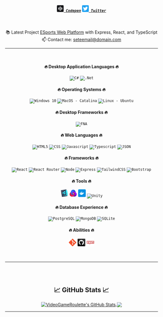 <!-- <img align="right" src="https://visitor-badge.laobi.icu/badge?page_id=dekefective"> -->

<h5 align="center">
	<code><a href="https://codepen.io/VideoGameRoulette" title="Codepen Profile"><img width="22" src="images/codepen.svg"> Codepen</a></code>
	<code><a href="https://www.twitter.com/dekefective/" title="Twitter Profile"><img width="22" src="images/twitter.svg"> Twitter</a></code>
</h5>
<br>
<p align="center">
	📚 Latest Project <a href="https://staging.northerarena.io" title="Go to project">ESports Web Platform</a> with Express, React, and TypeScript
	<br>
	📫 Contact me: <a href="mailto: seteemail@domain.com">seteemail@domain.com</a>
</p>

<hr>
<br>

<h4 align="center">🔥 Desktop Application Languages 🔥</h2>
<div align="center">
	<code><img title="C#" height="25" src="https://img.shields.io/badge/C%23-5C2D91?style=for-the-badge&logo=c-sharp&logoColor=white"></code>
	<code><img title=".Net" height="25" src="https://img.shields.io/badge/.NET-5C2D91?style=for-the-badge&logo=.net&logoColor=white"></code>
</div>

<h4 align="center">🔥 Operating Systems 🔥</h2>
<div align="center">
	<code><img title="Windows 10" height="25" src="https://img.shields.io/badge/Windows-0078D6?style=for-the-badge&logo=windows&logoColor=white"></code>
	<code><img title="MacOS - Catalina" height="25" src="https://img.shields.io/badge/MacOS-000000?style=for-the-badge&logo=apple&logoColor=white"></code>
	<code><img title="Linux - Ubuntu" height="25" src="https://img.shields.io/badge/Ubuntu-E95420?style=for-the-badge&logo=ubuntu&logoColor=white"></code>
</div>

<h4 align="center">🔥 Desktop Frameworks 🔥</h2>
<div align="center">
	<code><img title="FNA" height="25" src="https://img.shields.io/badge/FNA-5C2D91?style=for-the-badge&logoColor=white"></code>
</div>

<h4 align="center">🔥 Web Languages 🔥</h2>
<div align="center">
	<code><img title="HTML5" height="25" src="https://img.shields.io/badge/HTML5-E34F26?style=for-the-badge&logo=html5&logoColor=white"></code>
	<code><img title="CSS" height="25" src="https://img.shields.io/badge/CSS3-1572B6?style=for-the-badge&logo=css3&logoColor=white"></code>
	<code><img title="Javascript" height="25" src="https://img.shields.io/badge/JavaScript-323330?style=for-the-badge&logo=javascript&logoColor=F7DF1E"></code>
	<code><img title="Typescript" height="25" src="https://img.shields.io/badge/TypeScript-007ACC?style=for-the-badge&logo=typescript&logoColor=white"></code>
	<code><img title="JSON" height="25" src="https://img.shields.io/badge/JSON-6DB33F?style=for-the-badge"></code>
</div>
<h4 align="center">🔥 Frameworks 🔥</h2>
<div align="center">
	<code><img title="React" height="25" src="https://img.shields.io/badge/React-20232A?style=for-the-badge&logo=react&logoColor=61DAFB"></code>
	<code><img title="React Router" height="25" src="https://img.shields.io/badge/React_Router-CA4245?style=for-the-badge&logo=react-router&logoColor=white"></code>
	<code><img title="Node" height="25" src="https://img.shields.io/badge/Node.js-43853D?style=for-the-badge&logo=node.js&logoColor=white"></code>
	<code><img title="Express" height="25" src="https://img.shields.io/badge/Express.js-404D59?style=for-the-badge"></code>
	<code><img title="TailwindCSS" height="25" src" height="25" src="https://img.shields.io/badge/Tailwind_CSS-38B2AC?style=for-the-badge&logo=tailwind-css&logoColor=white"></code>
	<code><img title="Bootstrap" height="25" src" height="25" src="https://img.shields.io/badge/Bootstrap-563D7C?style=for-the-badge&logo=bootstrap&logoColor=white"></code>
</div>
<h4 align="center">🔥 Tools 🔥</h2>
<div align="center">
	<code><img title="Visual Studio Code" height="25" src="images/vscode.png"></code>
	<code><img title="Visual Studio Community 2010-2022" height="25" src" height="25" src="images/nova.png"></code>
	<code><img title="Docker" height="25" src" height="25" src="images/docker.svg"></code>
	<code><img title="Unity" height="25" src="https://img.shields.io/badge/Unity-100000?style=for-the-badge&logo=unity&logoColor=white"></code>
</div>
<h4 align="center">🔥 Database Experience 🔥</h2>
<div align="center">
	<code><img title="PostgreSQL" height="25" src="https://img.shields.io/badge/PostgreSQL-316192?style=for-the-badge&logo=postgresql&logoColor=white"></code>
	<code><img title="MongoDB" height="25" src" height="25" src="https://img.shields.io/badge/MongoDB-4EA94B?style=for-the-badge&logo=mongodb&logoColor=white"></code>
	<code><img title="SQLite" height="25" src" height="25" src="https://img.shields.io/badge/SQLite-07405E?style=for-the-badge&logo=sqlite&logoColor=white"></code>
</div>
<h4 align="center">🔥 Abilities 🔥</h2>
<div align="center">
	<code><img title="Git" height="25" src="images/git-original.svg"></code>
	<code><img title="GitHub" height="25" src="images/github.svg"></code>
	<code><img title="npm" height="25" src="images/npm.svg"></code>
</div>

<br>
<br>
<hr>
<br>
<br>

<h2 align="center">📈 GitHub Stats 📈</h2>
<div align="center">
	<a href="https://github.com/VideoGameRoulette/VideoGameRoulette">
		<img align="center" src="https://github-readme-stats.vercel.app/api?username=VideoGameRoulette&show_icons=true&line_height=27&count_private=false&title_color=ffffff&text_color=c9cacc&icon_color=2bbc8a&bg_color=1d1f21" alt="VideoGameRoulette's GitHub Stats" />
	</a> 
	<a href="https://github.com/VideoGameRoulette/VideoGameRoulette">
		<img align="center" src="https://github-readme-stats.vercel.app/api/top-langs/?username=VideoGameRoulette&hide=java,html,tex&title_color=ffffff&text_color=c9cacc&icon_color=2bbc8a&bg_color=1d1f21&langs_count=3" />
	</a>
</div>
<hr>

